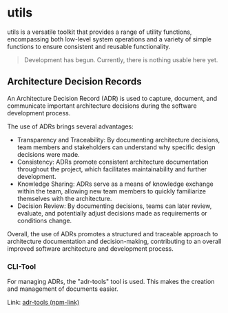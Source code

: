 # utils
utils is a versatile toolkit that provides a range of utility functions, encompassing both low-level system operations and a variety of simple functions to ensure consistent and reusable functionality.

> Development has begun. Currently, there is nothing usable here yet.

## Architecture Decision Records

An Architecture Decision Record (ADR) is used to capture, document, and communicate important 
architecture decisions during the software development process.

The use of ADRs brings several advantages:
* Transparency and Traceability: By documenting architecture decisions, team members and stakeholders can understand why specific design decisions were made.
* Consistency: ADRs promote consistent architecture documentation throughout the project, which facilitates maintainability and further development.
* Knowledge Sharing: ADRs serve as a means of knowledge exchange within the team, allowing new team members to quickly familiarize themselves with the architecture.
* Decision Review: By documenting decisions, teams can later review, evaluate, and potentially adjust decisions made as requirements or conditions change.

Overall, the use of ADRs promotes a structured and traceable approach to architecture documentation and decision-making, 
contributing to an overall improved software architecture and development process.

### CLI-Tool
For managing ADRs, the "adr-tools" tool is used. 
This makes the creation and management of documents easier.

Link: [adr-tools (npm-link)](https://www.npmjs.com/package/adr-tools)
